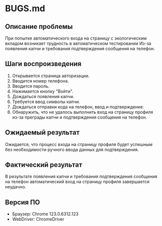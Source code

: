 # BUGS.md

## Описание проблемы

При попытке автоматического входа на страницу с экологическим вкладом возникает трудность в автоматическом тестировании
 Из-за появления капчи и требования подтверждения сообщения на телефон.

## Шаги воспроизведения

1. Открывается страница авторизации.
2. Вводится номер телефона.
3. Вводится пароль.
4. Нажимается кнопку "Войти".
5. Дождаться появления капчи.
6. Требуется ввод символы капчи.
7. Дождаться отправки кода на телефон, ввод и подтверждение.
8. Обнаружить, что не удалось выполнить вход на страницу профиля из-за преграды капчи и подтверждения сообщения на телефон.

## Ожидаемый результат

Ожидается, что процесс входа на страницу профиля будет успешным без необходимости ручного ввода данных для подтверждения.

## Фактический результат

В результате появления капчи и требования подтверждения сообщения на телефон автоматический вход на страницу профиля завершается неудачно.

## Версия ПО

- Браузер: Chrome 123.0.6312.123
- WebDriver: ChromeDriver
